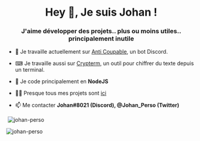 <h1 align="center">Hey 👋, Je suis Johan !</h1>
<h3 align="center">J'aime développer des projets.. plus ou moins utiles.. principalement inutile</h3>

- 🔭 Je travaille actuellement sur [Anti Coupable](https://anticoupable.tk), un bot Discord.

- ⌨ Je travaille aussi sur [Crypterm](https://github.com/johan-perso/crypterm), un outil pour chiffrer du texte depuis un terminal.

- 🌱 Je code principalement en **NodeJS**

- 👨‍💻 Presque tous mes projets sont [ici](https://johan-perso.tk)

- 📫 Me contacter **Johan#8021 (Discord), @Johan_Perso (Twitter)**

<p>&nbsp;<img align="center" src="https://github-readme-stats.vercel.app/api?username=johan-perso&show_icons=true&locale=en" alt="johan-perso" /></p>

<p><img align="left" src="https://github-readme-stats.vercel.app/api/top-langs?username=johan-perso&show_icons=true&locale=en&layout=compact" alt="johan-perso" /></p>

<!-- Fait avec https://rahuldkjain.github.io/gh-profile-readme-generator -->
